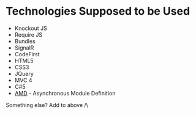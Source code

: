 Technologies Supposed to be Used
================================

- Knockout JS
- Require JS
- Bundles
- SignalR
- CodeFirst
- HTML5
- CSS3
- JQuery
- MVC 4
- C#5
- [AMD](https://github.com/amdjs/amdjs-api/wiki/AMD) - Asynchronous Module Definition

Something else? Add to above /\